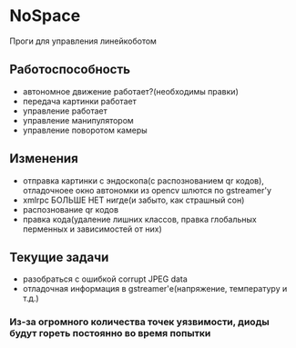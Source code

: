 # NoSpace
Проги для управления линейкоботом

## Работоспособность
- автономное движение работает?(необходимы правки)
- передача картинки работает
- управление работает
- управление манипулятором
- управление поворотом камеры

## Изменения
- отправка картинки с эндоскопа(с распознованием qr кодов), отладочноее окно автономки из opencv шлются по gstreamer'у
- xmlrpc БОЛЬШЕ НЕТ нигде(и забыто, как страшный сон)
- распознование qr кодов
- правка кода(удаление лишних классов, правка глобальных перменных и зависимостей от них)

## Текущие задачи
- разобраться с ошибкой corrupt JPEG data
- отладочная информация в gstreamer'е(напряжение, температуру и т.д.)

### Из-за огромного количества точек уязвимости, диоды будут гореть постоянно во время попытки


